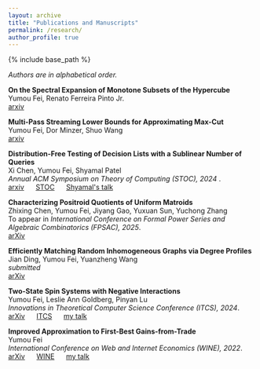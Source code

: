 ```yaml
---
layout: archive
title: "Publications and Manuscripts"
permalink: /research/
author_profile: true
---
```

{% include base_path %}

*Authors are in alphabetical order.*

<b>On the Spectral Expansion of Monotone Subsets of the Hypercube</b><br>
Yumou Fei, Renato Ferreira Pinto Jr.<br>
[arxiv](https://arxiv.org/abs/2505.02685) &nbsp;&nbsp;&nbsp;&nbsp;

<b>Multi-Pass Streaming Lower Bounds for Approximating Max-Cut</b><br>
Yumou Fei, Dor Minzer, Shuo Wang<br>
[arxiv](https://arxiv.org/abs/2503.23404) &nbsp;&nbsp;&nbsp;&nbsp;

<b>Distribution-Free Testing of Decision Lists with a Sublinear Number of Queries</b><br>
Xi Chen, Yumou Fei, Shyamal Patel<br>
<i> Annual ACM Symposium on Theory of Computing (STOC), 2024 </i>.<br>
[arxiv](https://arxiv.org/abs/2404.11103) &nbsp;&nbsp;&nbsp;&nbsp; [STOC](https://dl.acm.org/doi/10.1145/3618260.3649717) &nbsp;&nbsp;&nbsp;&nbsp; [Shyamal's talk](https://www.youtube.com/watch?v=1cXY6JCV1P4)

<b>Characterizing Positroid Quotients of Uniform Matroids</b><br>
Zhixing Chen, Yumou Fei, Jiyang Gao, Yuxuan Sun, Yuchong Zhang<br>
To appear in <i>International Conference on Formal Power Series and Algebraic Combinatorics (FPSAC), 2025</i>.<br>
[arXiv](https://arxiv.org/abs/2311.05340) &nbsp;&nbsp;&nbsp;&nbsp;

<b>Efficiently Matching Random Inhomogeneous Graphs via Degree Profiles</b><br>
Jian Ding, Yumou Fei, Yuanzheng Wang<br>
<i>submitted</i><br>
[arXiv](https://arxiv.org/abs/2310.10441) &nbsp;&nbsp;&nbsp;&nbsp;

<b>Two-State Spin Systems with Negative Interactions</b><br>
Yumou Fei, Leslie Ann Goldberg, Pinyan Lu<br>
<i>Innovations in Theoretical Computer Science Conference (ITCS), 2024</i>.<br>
[arXiv](https://arxiv.org/abs/2309.04735) &nbsp;&nbsp;&nbsp;&nbsp; [ITCS](https://drops.dagstuhl.de/entities/document/10.4230/LIPIcs.ITCS.2024.45) &nbsp;&nbsp;&nbsp;&nbsp; [my talk](https://www.youtube.com/watch?v=soswCczqkPQ)

<b>Improved Approximation to First-Best Gains-from-Trade</b><br>
Yumou Fei<br>
<i>International Conference on Web and Internet Economics (WINE), 2022</i>.<br>
[arXiv](https://arxiv.org/abs/2205.00140) &nbsp;&nbsp;&nbsp;&nbsp; [WINE](https://link.springer.com/chapter/10.1007/978-3-031-22832-2_12) &nbsp;&nbsp;&nbsp;&nbsp; [my talk](https://www.youtube.com/watch?v=DKC2LL1QfPg)

